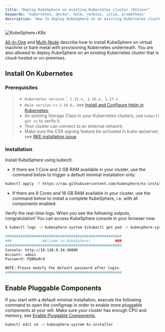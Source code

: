 ```yaml
---
title: "Deploy KubeSphere on existing Kubernetes cluster (Online)"
keywords: 'kubernetes, docker, helm, jenkins, istio, prometheus'
description: 'How to deploy KubeSphere on an existing Kubernetes cluster'
---
```


![KubeSphere+K8s](https://pek3b.qingstor.com/kubesphere-docs/png/20191123144507.png)

[All-in-One](../all-in-one) and [Multi-Node](../multi-node) describe how to install KubeSphere on virtual machine or bare metal with provisioning Kubernetes underneath. You are also allowed to deploy KubeSphere on an existing Kubernetes cluster that is cloud-hosted or on-premises.

## Install On Kubernetes

### Prerequisites

> - `Kubernetes version`： `1.15.x, 1.16.x, 1.17.x`
> - `Helm version` >= `2.10.0`，see [Install and Configure Helm in Kubernetes](https://devopscube.com/install-configure-helm-kubernetes/);
> - An existing Storage Class in your Kubernetes clusters, use `kubectl get sc` to verify it.
> - Your cluster can connect to an external network;
> - Make sure the CSR signing feature be activated in kube-apiserver, see [RKE installation issue](https://github.com/kubesphere/kubesphere/issues/1925#issuecomment-591698309).

### Installation

Install KubeSphere using kubectl.

- If there are 1 Core and 2 GB RAM available in your cluster, use the command below to trigger a default minimal installation only:

```bash
kubectl apply -f https://raw.githubusercontent.com/kubesphere/ks-installer/master/kubesphere-minimal.yaml
```

- If there are 8 Cores and 16 GB RAM available in your cluster, use the command below to install a complete KubeSphere, i.e. with all components enabled:

Verify the real-time logs. When you see the following outputs, congratulation! You can access KubeSphere console in your browser now.

```bash
$ kubectl logs -n kubesphere-system $(kubectl get pod -n kubesphere-system -l app=ks-install -o jsonpath='{.items[0].metadata.name}') -f

#####################################################
###              Welcome to KubeSphere!           ###
#####################################################
Console: http://10.128.0.34:30880
Account: admin
Password: P@88w0rd

NOTE：Please modify the default password after login.
#####################################################
```

## Enable Pluggable Components

If you start with a default minimal installation, execute the following command to open the configmap in order to enable more pluggable components at your will. Make sure your cluster has enough CPU and memory, see [Enable Pluggable Components](../pluggable-components).

```bash
kubectl edit cm -n kubesphere-system ks-installer
```
